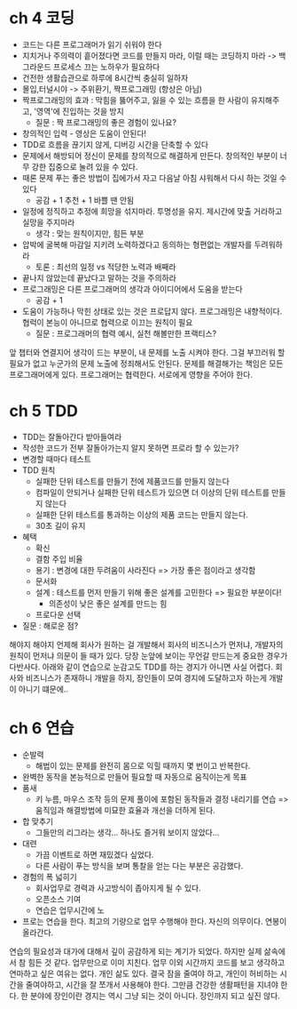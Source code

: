 # ch 4 코딩
- 코드는 다른 프로그래머가 읽기 쉬워야 한다
- 지치거나 주의력이 흩어졌다면 코드를 만들지 마라, 이럴 때는 코딩하지 마라 -> 백그라운드 프로세스 끄는 노하우가 필요하다
- 건전한 생활습관으로 하루에 8시간씩 충실히 일하자
- 몰입,터널시야 -> 주위환기, 짝프로그래밍 (항상은 아님)
- 짝프로그래밍의 효과 : 막힘을 뚫어주고, 잃을 수 있는 흐름을 한 사람이 유지해주고, '영역'에 진입하는 것을 방지
  - 질문 : 짝 프로그래밍의 좋은 경험이 있나요?
- 창의적인 입력 - 영상은 도움이 안된다!
- TDD로 흐름을 끊기지 않게, 디버깅 시간을 단축할 수 있다
- 문제에서 해방되어 정신이 문제를 창의적으로 해결하게 만든다. 창의적인 부분이 너무 강한 집중으로 눌려 있을 수 있다.
- 때론 문제 푸는 좋은 방법이 집에가서 자고 다음날 아침 샤워해서 다시 하는 것일 수 있다
  - 공감 + 1 추천 + 1 바쁠 땐 안됨
- 일정에 정직하고 추정에 희망을 섞지마라. 투명성을 유지. 제시간에 맞출 거라하고 실망을 주지마라
  - 생각 : 맞는 원칙이지만, 힘든 부분
- 압박에 굴복해 마감일 지키려 노력하겠다고 동의하는 형편없는 개발자를 두려워하라
  - 토론 : 최선의 일정 vs 적당한 노력과 배째라
- 끝나지 않았는데 끝났다고 말하는 것을 주의하라
- 프로그래밍은 다른 프로그래머의 생각과 아이디어에서 도움을 받는다
  - 공감 + 1
- 도움이 가능하나 막힌 상태로 있는 것은 프로답지 않다. 프로그래밍은 내향적이다. 협럭이 본능이 아니므로 협력으로 이끄는 원칙이 필요
  - 질문 : 프로그래머의 협력 예시, 실천 해볼만한 프랙티스?

앞 챕터와 연결지어 생각이 드는 부분이, 내 문제를 노출 시켜야 한다. 그걸 부끄러워 할 필요가 없고 누군가의 문제 노출에 정죄해서도 안된다.
문제를 해결해가는 책임은 모든 프로그래머에게 있다. 프로그래머는 협력한다. 서로에게 영향을 주어야 한다.

# ch 5 TDD
- TDD는 잘돌아간다 받아들여라
- 작성한 코드가 전부 잘돌아가는지 알지 못하면 프로라 할 수 있는가?
- 변경할 때마다 테스트
- TDD 원칙
    - 실패한 단위 테스트를 만들기 전에 제품코드를 만들지 않는다
    - 컴파일이 안되거나 실패한 단위 테스트가 있으면 더 이상의 단위 테스트를 만들지 않는다
    - 실패한 단위 테스트를 통과하는 이상의 제품 코드는 만들지 않는다.
    - 30초 길이 유지
- 혜택
    - 확신
    - 결함 주입 비율
    - 용기 : 변경에 대한 두려움이 사라진다 => 가장 좋은 점이라고 생각함
    - 문서화 
    - 설계 : 테스트를 먼저 만들기 위해 좋은 설계를 고민한다 => 필요한 부분이다!
        - 의존성이 낮은 좋은 설계를 만드는 힘
    - 프로다운 선택
- 질문 : 해로운 점?

해야지 해야지 언제해
회사가 원하는 걸 개발해서 회사의 비즈니스가 먼저냐, 개발자의 원칙이 먼저냐 의문이 들 때가 있다.
당장 눈앞에 보이는 무언갈 만드는게 중요한 경우가 다반사다.
아래와 같이 연습으로 눈감고도 TDD를 하는 경지가 아니면 사실 어렵다.
회사와 비즈니스가 존재하니 개발을 하지, 장인들이 모여 경지에 도달하고자 하는게 개발이 아니기 떄문에..

# ch 6 연습
- 순발력
    - 해법이 있는 문제를 완전히 몸으로 익힐 때까지 몇 번이고 반복한다.
- 완벽한 동작을 본능적으로 만들어 필요할 때 자동으로 움직이는게 목표
- 품새
    - 키 누름, 마우스 조작 등의 문제 풀이에 포함된 동작들과 결정 내리기를 연습 => 움직임과 해결방법에 미묘한 효율과 개선을 더하게 된다.
- 합 맞추기
    - 그들만의 리그라는 생각... 하나도 즐거워 보이지 않았다...
- 대련
    - 가끔 이벤트로 하면 재밌겠다 싶었다.
    - 다른 사람이 푸는 방식을 보며 통찰을 얻는 다는 부분은 공감했다.
- 경험의 폭 넓히기
    - 회사업무로 경력과 사고방식이 좁아지게 될 수 있다.
    - 오픈소스 기여
    - 연습은 업무시간에 노
- 프로는 연습을 한다. 최고의 기량으로 업무 수행해야 한다. 자신의 의무이다. 연봉이 올라간다.

연습의 필요성과 대가에 대해서 깊이 공감하게 되는 계기가 되었다. 하지만 실제 삶속에서 참 힘든 것 같다.
업무만으로 이미 지친다. 업무 이외 시간까지 코드를 보고 생각하고 연마하고 싶은 여유는 없다. 개인 삶도 있다.
결국 잠을 줄여야 하고, 개인이 허비하는 시간을 줄여야하고, 시간을 잘 쪼개서 사용해야 한다. 그만큼 건강한 생활패턴을 지녀야 한다.
한 분야에 장인이란 경지는 역시 그냥 되는 것이 아니다. 장인까지 되고 싶진 않다.


